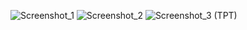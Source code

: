 ![Screenshot_1](https://github.com/SokolovYar/Task2/assets/143128087/36a8de13-4bee-44eb-8b71-ea07ed433953)
![Screenshot_2](https://github.com/SokolovYar/Task2/assets/143128087/5f2ef4d2-fd58-4fde-8a6a-3fbee620bd4d)
![Screenshot_3  (TPT)](https://github.com/SokolovYar/Task2/assets/143128087/983c2054-9578-41cf-a4cb-deb125d5ea29)
